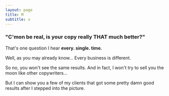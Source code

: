 ```yaml
---
layout: page
title: M
subtitle: x
---
```


### "C'mon be real, is your copy really THAT much better?" 

That's one question I hear **every. single. time.**

Well, as you may already know... Every business is different.

So no, you won't see the same results. And in fact, I won't try to sell you the moon like other copywriters... 

But I can show you a few of my clients that got some pretty damn good results after I stepped into the picture. 
